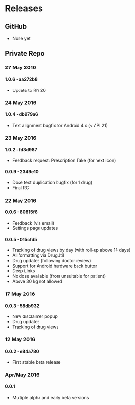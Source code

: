# Releases

## GitHub
- None yet

## Private Repo

### 27 May 2016
#### 1.0.6 - aa272b8
- Update to RN 26

### 24 May 2016
#### 1.0.4 - db979a6
- Text alignment bugfix for Android 4.x (< API 21)

### 23 May 2016
#### 1.0.2 - fd3d987
- Feedback request: Prescription Take (for next icon)

#### 0.0.9 - 2349e10
- Dose text duplication bugfix (for 1 drug)
- Final RC

### 22 May 2016
#### 0.0.6 - 80815f6
- Feedback (via email)
- Settings page updates

#### 0.0.5 - 015cfd5
- Tracking of drug views by day (with roll-up above 14 days)
- All formatting via DrugUtil
- Drug updates (following doctor review)
- Support for Android hardware back button
- Deep Links
- No dose available (from unsuitable for patient)
- Above 30 kg not allowed

### 17 May 2016
#### 0.0.3 - 58db932
- New disclaimer popup
- Drug updates
- Tracking of drug views

### 12 May 2016
#### 0.0.2 - e84a780
- First stable beta release

### Apr/May 2016
#### 0.0.1
- Multiple alpha and early beta versions
